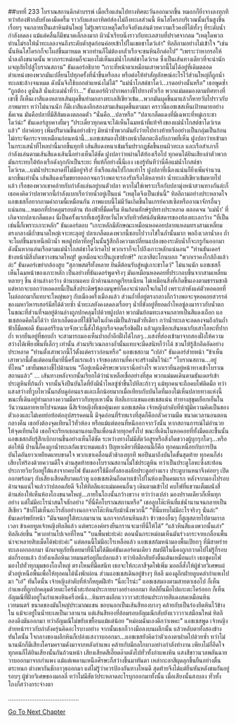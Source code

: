 ##บทที่ 233 โบราณสถานดึกดำบรรพ์
เมื่อเรือแล่นไปทางทิศตะวันออกมากขึ้น หมอกก็ยิ่งจางลงทุกที ทว่าท้องฟ้ากลับยังคงมืดครึ้ม ราวกับแสงอาทิตย์ส่องไม่ถึงทะเลส่วนนี้
หินโสโครกบริเวณนั้นเริ่มสูงขึ้นเรื่อยๆ จนกลายเป็นเสาหินต้นใหญ่ ไม่รู้เพราะเหตุใดเรือจึงยังแล่นด้วยความเร็วคงที่ได้ทั้งๆ ที่ระดับน้ำกำลังลดลง แม้แต่คลื่นก็มีขนาดเล็กลงมาก ผิวน้ำเรียบนิ่งราวกับทะเลสาบที่ปราศจากลม
“เหตุใดพวกท่านไม่รอให้น้ำทะเลลงจนถึงระดับต่ำสุดก่อนค่อยเข้าไปในเขตชาโดว์เล่า” ทิลลีถามอย่างไม่เข้าใจ “เช่นนั้นหินโสโครกก็จะโผล่ขึ้นมาหมด พวกท่านก็ไม่ต้องกลัวเรือจะชนหินอีกต่อไป”
“เพราะว่าหากรอให้น้ำลงถึงขนาดนั้น พวกกระหม่อมก็จะมองไม่เห็นแม่น้ำโกสต์ชาโดว์เรด ซึ่งเป็นเส้นทางเดียวที่จะนำนักผจญภัยไปสู่โบราณสถาน” ธันเดอร์อธิบาย “เกาะที่หน้าตาเหมือนเสาพวกนี้ไม่ได้อยู่ที่เดิมตลอด ตำแหน่งของพวกมันเปลี่ยนไปทุกครั้งที่น้ำขึ้นหรือลง หรือต่อให้ทำสัญลักษณ์อะไรไว้ส่วนใหญ่ก็ถูกน้ำทะเลชะล้างจนหมด ดังนั้นจึงใช้บอกตำแหน่งไม่ได้”
“แม่น้ำโกสต์ชาโดว์...เรดอย่างนั้นหรือ” เธอพูดซ้ำ
“ถูกต้อง ดูนั่นสิ นั่นล่ะแม่น้ำที่ว่า...” ธันเดอร์ผิวปากพลางชี้ไปทางหัวเรือ
พวกแม่มดมองตามทิศทางที่เขาชี้ ก็เห็นเงาสีแดงหลายเส้นผุดขึ้นท่ามกลางทะเลสีเขียวเข้ม...พวกมันผุดขึ้นมาแล้วก็หายวับไปราวกับภาพมายา ทว่าไม่นานนัก ก็มีเงาสีแดงอีกสองสามเส้นผุดขึ้นตามมา คราวนี้แอชเชสเห็นเป้าหมายอย่างชัดเจน มันคือปลาที่มีสีส้มแดงตลอดตัว
“นั่นคือ...ปลาหรือ”
“ปลาเกล็ดแดงที่มีเฉพาะที่หมู่เกาะชาโดว์น่ะ” ธันเดอร์ลูบคางยิ้มๆ “ประเดี๋ยวทุกคนจะได้เห็นโฉมหน้าที่แท้จริงของแม่น้ำโกสต์ชาโดว์เรดแล้ว”
ปลาค่อยๆ เพิ่มปริมาณขึ้นอย่างช้าๆ มิหนำซ้ำพวกมันยังว่ายไปทางท้ายเรืออย่างเป็นกลุ่มเป็นก้อน ไม่กระจัดกระจายเหมือนก่อนหน้านี้...แอชเชสมองไปข้างหน้าก็ตกตะลึงกับภาพที่เห็น ฝูงปลาว่ายเข้ามาในกระแสน้ำที่ไหลบ่านี้มากขึ้นทุกที เส้นสีแดงหนาเข้มเริ่มปรากฏชัดขึ้นบนผิวทะเล และเรือสำเภาก็กำลังแล่นตามเส้นสีแดงเส้นนี้อย่างเห็นได้ชัด ฝูงปลาว่ายผ่านใต้ท้องเรือไป ทุกคนได้ยินเสียงลำตัวพวกมันกระทบใต้ท้องเรือดังกุกกักเป็นระยะ
ที่แท้ก็อย่างนี้นี่เอง เธอรู้ทันทีว่านี่คือแม่น้ำโกสต์ชาโดว์เรด...แม่น้ำประหลาดที่ไม่มีอยู่จริง! ยิ่งเรือแล่นไปไกลเท่าไร ฝูงปลาที่เนืองแน่นก็ยิ่งเพิ่มจำนวนมากขึ้นเท่านั้น เส้นสีแดงเริ่มขยายออกจนกว้างพอจะรองรับเรือได้หลายลำ น้ำทะเลสีเขียวเข้มหายไปแล้ว เรือของพวกเขาคล้ายกับกำลังแล่นอยู่บนตัวปลา หากไม่ใช่เพราะเรือกับปลามุ่งหน้าสวนทางกันล่ะก็ เธอคงคิดว่าปลาพวกนี้กำลังแบกเรือว่ายน้ำอยู่เป็นแน่
“เหตุใดจึงเป็นเช่นนี้” ทิลลีถามอย่างประหลาดใจ
แอชเชสก็อยากถามคำถามนี้เหมือนกัน ภาพแบบนี้ไม่มีวันเกิดขึ้นในเกรย์คาสเซิลหรืออาณาจักรอื่นๆ แน่นอน...หมอกที่ปกคลุมรอบด้าน ท้องฟ้าที่มืดครึ้ม หินก้อนยักษ์รูปทรงประหลาด ตลอดจน ‘แม่น้ำ’ ที่เกิดจากปลาเกล็ดแดง นี่เป็นครั้งแรกที่เธอรู้สึกหวั่นไหวกับทิวทัศน์อันพิสดารของท้องทะเลกว้าง
“ที่เป็นเช่นนี้ก็เพราะเกาะหลัก” ธันเดอร์ตอบ “เกาะหลักมีลักษณะเหมือนหอคอยปลายแหลมทรงสามเหลี่ยม
ตรงกลางมีถ้ำขนาดใหญ่เจาะทะลุอยู่ ปลาเกล็ดแดงพวกนี้ชอบไปวางไข่ในถ้ำนั้นมาก พอถึงเวลาน้ำลง ถ้ำจะโผล่ขึ้นมาเหนือผิวน้ำ พอฝูงปลาที่อยู่ในนั้นรู้สึกถึงความเปลี่ยนแปลงของระดับน้ำก็จะกรูกันออกมา ดังนั้นหากแล่นเรือตามแม่น้ำโกสต์ชาโดว์เรดไป พวกเราก็จะไปถึงเกาะหลักแน่นอน”
“ท่านธันเดอร์ ข้างหน้ามีสิ่งกีดขวางขนาดใหญ่! ดูเหมือนจะเป็นภูเขายักษ์!” กะลาสีตะโกนบอก
“พวกเราคงใกล้ถึงแล้วล่ะ” ธันเดอร์เขย่ากล้องสูบ “สุภาพสตรีทั้งหลาย ยินดีต้อนรับสู่หมู่เกาะชาโดว์”
ไม่นานนัก แอชเชสก็เห็นโฉมหน้าของเกาะหลัก เป็นอย่างที่ธันเดอร์พูดจริงๆ มันเหมือนหอคอยที่ประกอบขึ้นจากสามเหลี่ยมหลายๆ ชิ้น ด้านล่างกว้าง ด้านบนแคบ ผิวด้านนอกดูเรียบเนียน ไม่เหมือนสิ่งที่เกิดขึ้นเองตามธรรมชาติ แต่หากจะบอกว่าหอคอยนี้เป็นสิ่งประดิษฐ์ของมนุษย์ก็คงจะน่าตกใจเกินไป เพราะลำพังแค่ตัวหอคอยที่โผล่ออกมาก็แทบจะใหญ่พอๆ กับเมืองครึ่งเมืองแล้ว ส่วนถ้ำที่อยู่ตรงกลางก็กว้างพอจะจุหอคอยสวรรค์ของมหาวิหารเฮอร์มีสได้ด้วยซ้ำ
น้ำทะเลยังคงลดลงเรื่อยๆ น้ำที่ขังอยู่ที่ยอดถ้ำไหลซู่ลงมาราวกับน้ำตก ในขณะที่ส่วนที่จมอยู่ด้านล่างถูกปกคลุมไปด้วยฝูงปลา พวกมันย้อมทะเลจนกลายเป็นสีแดงเถือก แอชเชสอดคิดไม่ได้ว่า ปลาเกล็ดแดงที่ใช้ชีวิตในถ้ำคงมีเป็นล้านตัวทีเดียว
กว่าน้ำทะเลจะลดลงจนถึงก้นถ้ำ ฟ้าก็มืดพอดี ธันเดอร์รีบฉวยจังหวะนี้สั่งให้ลูกเรือจอดเรือชิดฝั่ง แล้วผูกเชือกเส้นหนากับเสาโลหะที่ปากถ้ำ หากยืนอยู่ที่ขอบถ้ำ จะสามารถมองเห็นปากถ้ำอีกฝั่งได้ไกลๆ...แสงที่ส่องเข้ามาจากสองฝั่งให้ความสว่างได้เพียงพื้นที่เล็กๆ เท่านั้น ส่วนบริเวณกลางถ้ำนั้นแทบจะมืดสนิทก็ว่าได้ ชวนให้รู้สึกอึดอัดอย่างประหลาด
“ท่านตั้งเสาพวกนี้ไว้ตั้งแต่คราวก่อนหรือ” แอชเชสถาม
“เปล่า” ธันเดอร์ส่ายหน้า “ข้าเห็นเสาพวกนี้ตั้งแต่ตอนที่มาที่นี่ครั้งแรกแล้ว เจ้าของสถานที่คงจะสร้างมันไว้น่ะ”
“โบราณสถาน...อยู่ที่ไหน”
เขายิ้มพลางชี้ไปด้านบน “ก็อยู่เหนือศีรษะพวกเรานี่อย่างไร พวกเรายืนอยู่หน้าทางเข้าโบราณสถานแล้ว”
...
เส้นทางหลังจากนั้นเรียกได้ว่าน่าเหลือเชื่ออย่างที่สุด พวกแม่มดเดินตามธันเดอร์เข้าประตูหินที่ก้นถ้ำ จากนั้นจึงปีนบันไดที่ยังมีน้ำไหลซู่ซ่าขึ้นไปทีละก้าวๆ แม้ทุกคนจะถือคบไฟติดมือ ทว่าแสงสว่างที่วูบไหวนั้นกลับดูอ่อนแรงและเล็กน้อยมากเมื่อเทียบกับบันไดที่มองไม่เห็นปลายทางแห่งนี้
ขณะที่เดินอยู่ท่ามกลางความมืดราวกับหุบเหวนั้น ทิลลีเกาะแขนแอชเชสแน่น ท่าทางสุขุมเยือกเย็นในวันวานมลายหายไปจนหมด
นี่สิเจ้าหญิงที่เธอคุ้นเคย แอชเชสคิด เจ้าหญิงลำดับที่ห้าผู้มีความคิดเป็นของตัวเองและไม่เคยย่อท้อต่ออุปสรรคคนนี้ มีจุดอ่อนที่ร้ายแรงที่สุดก็คือกลัวความมืด ขนาดเวลานอนตอนกลางคืน เธอยังต้องจุดเทียนไว้ทั่วห้อง หรือแม้แต่ตอนที่หนีออกจากวังนั้น หากสถานการณ์ไม่อำนวยให้จุดเทียนได้ เธอก็จะเรียกเธอมานอนเป็นเพื่อนด้วยทุกครั้งไป
ขณะที่เดินในหอคอยที่ทั้งมืดและชื้นนั้น แอชเชสกลับรู้สึกเบิกบานขึ้นอย่างเห็นได้ชัด
ระหว่างทางไม่มีสัตว์อสูรหรือสิ่งกีดขวางผู้บุกรุกใดๆ...หรือต่อให้มี ป่านนี้ก็คงถูกน้ำทะเลกัดเซาะหมดแล้ว ปัญหาเดียวที่มีตอนนี้ก็คือ ทุกคนเหนื่อยกับการปีนบันไดอันยาวเหยียดแทบขาดใจ พวกเขาเคลื่อนตัวช้าลงทุกที พอปีนมาถึงบันไดขั้นสุดท้าย ทุกคนก็ส่งเสียงโห่ร้องด้วยความดีใจ
ด่านสุดท้ายของโบราณสถานไม่ใช่ประตูหิน ทว่าเป็นประตูโลหะซึ่งสะท้อนประกายวิบวับอยู่ใต้แสงจากคบไฟ ธันเดอร์ใช้มือทั้งสองผลักประตูอย่างแรง ประตูบานหนาจึงค่อยๆ เปิดออกพร้อมๆ กับเสียงเสียดสีบาดแก้วหู
แอชเชสเดินถือดาบเข้าไปในห้องเป็นคนแรก หลังจากมองไปรอบด้านจนแน่ใจแล้วว่าปลอดภัยดี จึงให้ทิลลีและแม่มดคนอื่นๆ เดินตามเข้าไป
คบไฟที่แขวนเต็มผนังสี่ด้านส่องให้เห็นห้องโถงขนาดใหญ่...ภายในโถงนั้นกว้างขวาง ทว่าว่างเปล่า มองปราดเดียวก็เห็นทุกอย่าง แต่ไม่มีอะไรน่าสนใจสักอย่าง
“ที่นี่คือโบราณสถานหรือ” เธอลูบโต๊ะหินที่แช่น้ำนานจนกลายเป็นสีเขียว “ข้าก็ไม่เห็นอะไรสักอย่างนอกจากโต๊ะหินกับม้านั่งพวกนี้”
“ที่นี่แทบไม่มีอะไรจริงๆ นั่นล่ะ” ธันเดอร์พยักหน้า “มันจมอยู่ใต้ทะเลมานาน นอกจากก้อนหินแล้ว ข้าวของอื่นๆ ก็สูญสลายไปตามกาลเวลา ข้าเคยทูลเจ้าหญิงทิลลีแล้ว แต่พระองค์ทรงยืนกรานจะมาที่นี่ให้ได้”
“แล้วหินสีแดงพวกนั้นเล่า” ทิลลีเอ่ยขึ้น “พวกท่านไปเจอที่ไหน”
“บนพื้นพ่ะย่ะค่ะ ตอนนั้นกระหม่อมเห็นมันร่วงกระจายเกลื่อนพื้น น่าจะหลายสิบเม็ดได้พ่ะย่ะค่ะ”
แต่ตอนนี้ไม่มีอะไรเหลือแล้ว แอชเชสก้มหน้ามองพื้นเปียกๆ ที่มีสาหร่ายทะเลงอกออกมา นักผจญภัยที่เคยมาที่นี่ไม่ได้มีแค่ธันเดอร์คนเดียว สมบัติในนี้คงถูกกวาดไปไม่รู้กี่รอบต่อกี่รอบแล้ว ถ้ายังเหลือหินเวทมนตร์อยู่ก็แปลกแล้ว
ทว่าทิลลีกลับยังตื่นเต้นเหมือนเก่า เธอชูคบไฟ มองไปทั่วทุกมุมของโถงใหญ่ ตรงไหนที่มืดสนิท เธอจะให้กะลาสีจุดไฟเพิ่ม มอลลี่สั่งให้ผู้ช่วยวิเศษแผ่ตัวอยู่เหนือพื้นเพื่อให้ทุกคนได้นั่งพักผ่อน ส่วนแอชเชสเดินอยู่ข้างๆ ทิลลี มองดูอีกฝ่ายลูบคลำกำแพงไปมา
“เอ๋” ทันใดนั้น เจ้าหญิงลำดับที่ห้าก็หยุดฝีเท้า “นี่อะไรน่ะ”
แอชเชสมองตามสายตาเธอไป ก็เห็นกำแพงที่ถูกปกคลุมด้วยตะไคร่น้ำสะท้อนประกายบางอย่างออกมา
ทิลลียื่นมือไปแกะตะไคร่ออก ก็เห็นอัญมณีที่ฝังอยู่ในกำแพงหินครึ่งหนึ่ง...หินทรงผลึกแวววาวสะท้อนประกายสีแดงสดเหมือนหินเวทมนตร์ ขนาดของมันใหญ่ประมาณแขน ขอบนอกเป็นเส้นสีทองบางๆ คล้ายกับเป็นร่องยึดหินไว้ข้างใน แม้จะอยู่ในน้ำทะเลเป็นเวลานาน แต่เส้นสีทองที่ล้อมรอบอัญมณีกลับยังแวววาวเสมือนใหม่
ทิลลีลองดึงมันออกมา ทว่าอัญมณีไม่ขยับเขยื้อนแม้แต่น้อย
“หม่อมฉันเองดีกว่าเพคะ” แอชเชสพูด
เจ้าหญิงส่ายหน้าราวกับกำลังครุ่นคิดอะไรบางอย่าง จากนั้นเธอก็วางมือลงบนผลึกนั้น แล้วหลับตาทั้งสองข้าง
ทันใดนั้น ใจกลางของผลึกหินก็เปล่งแสงวาบออกมา...แอชเชสยังคิดว่าตัวเองตาฝาดไปด้วยซ้ำ ทว่าไม่นานนักก็มีเสียงโครมครามดังมาจากหลังกำแพง คล้ายกับมีกลไกบางอย่างกำลังทำงาน เพียงไม่กี่อึดใจทุกคนก็ได้ยินเสียงนั้นกันถ้วนหน้า เสียงเสียดสีเอี๊ยดอ๊าดดังไปทั่วทั้งกำแพงหิน แสงสีขาวนวลพลันฉายวาบออกมาจากกำแพง แม้แต่เพดานเหนือศีรษะก็สว่างขึ้นมาทันตา
เหล่ากะลาสีผุดลุกขึ้นยืนอย่างตื่นตระหนก ต่างพากันชักอาวุธออกมา แต่ไม่รู้ว่าควรป้องกันทางไหนดี สุดท้ายจึงได้แต่ยืนหันหลังชนกันอยู่รอบๆ ผู้ช่วยวิเศษของมอลลี่
ทว่าไม่มีสัตว์ประหลาดอะไรบุกออกมาทั้งนั้น
เมื่อเสียงนั้นสงบลง ทั่วทั้งโถงก็สว่างกระจ่างตา


........................................


[Go To Next Chapter]( ./146.md)